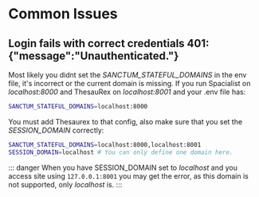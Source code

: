 # Common Issues

## Login fails with correct credentials 401: {"message":"Unauthenticated."}

Most likely you didnt set the _SANCTUM_STATEFUL_DOMAINS_ in the env file, it's incorrect or the current domain is missing.
If you run Spacialist on _localhost:8000_ and ThesauRex on _localhost:8001_ and your .env file has:

```bash
SANCTUM_STATEFUL_DOMAINS=localhost:8000
```
You must add Thesaurex to that config, also make sure that you set the _SESSION_DOMAIN_ correctly:

```bash
SANCTUM_STATEFUL_DOMAINS=localhost:8000,localhost:8001
SESSION_DOMAIN=localhost # You can only define one domain here.
```

::: danger
When you have SESSION_DOMAIN set to _localhost_ and you access site using `127.0.0.1:8001` you may get the error, 
as this domain is not supported, only _localhost_ is.
:::
